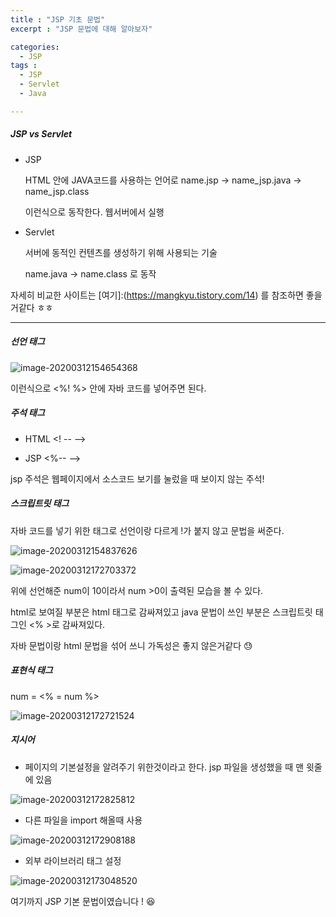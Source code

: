 ```yaml
---
title : "JSP 기초 문법"
excerpt : "JSP 문법에 대해 알아보자"

categories:
  - JSP
tags :
  - JSP
  - Servlet
  - Java

---
```


##### JSP vs Servlet

- JSP

  HTML 안에 JAVA코드를 사용하는 언어로  name.jsp -> name_jsp.java -> name_jsp.class

  이런식으로 동작한다. 웹서버에서 실행

- Servlet

  서버에 동적인 컨텐츠를 생성하기 위해 사용되는 기술

  name.java -> name.class 로 동작

자세히 비교한 사이트는 [여기]:(https://mangkyu.tistory.com/14) 를 참조하면 좋을거같다 ㅎㅎ

---

##### 선언 태그

![image-20200312154654368](https://user-images.githubusercontent.com/53978090/76502642-bea3f480-6487-11ea-94fe-3d84372503a2.png)

이런식으로 <%! %> 안에 자바 코드를 넣어주면 된다.



##### 주석 태그

- HTML
  <! -- -->
  
- JSP
  <%-- -->

jsp 주석은 웹페이지에서 소스코드 보기를 눌렀을 때 보이지 않는 주석!



##### 스크립트릿 태그

자바 코드를 넣기 위한 태그로 선언이랑 다르게 !가 붙지 않고 문법을 써준다.


![image-20200312154837626](https://user-images.githubusercontent.com/53978090/76502646-bfd52180-6487-11ea-9f9d-77e38083c6d2.png)

![image-20200312172703372](https://user-images.githubusercontent.com/53978090/76502651-c2377b80-6487-11ea-9cce-974754a898c0.png)

위에 선언해준 num이 10이라서 num >0이 출력된 모습을 볼 수 있다.

html로 보여질 부분은 html 태그로 감싸져있고 java 문법이 쓰인 부분은 스크립트릿 태그인 <% >로 감싸져있다.

자바 문법이랑 html 문법을 섞어 쓰니 가독성은 좋지 않은거같다 :sweat:



##### 표현식 태그

num = <% = num %> 

![image-20200312172721524](https://user-images.githubusercontent.com/53978090/76502652-c368a880-6487-11ea-8c38-90fc1509e79e.png)


##### 지시어

- 페이지의 기본설정을 알려주기 위한것이라고 한다. jsp 파일을 생성했을 때 맨 윗줄에 있음

![image-20200312172825812](https://user-images.githubusercontent.com/53978090/76502661-c6639900-6487-11ea-8982-6f9a72603da1.png)

- 다른 파일을 import 해올때 사용

![image-20200312172908188](https://user-images.githubusercontent.com/53978090/76502662-c794c600-6487-11ea-8e67-7e0001d171e0.png)

- 외부 라이브러리 태그 설정

![image-20200312173048520](https://user-images.githubusercontent.com/53978090/76502664-c95e8980-6487-11ea-8599-f45f70189882.png)
  

여기까지 JSP 기본 문법이였습니다 ! :laughing:
